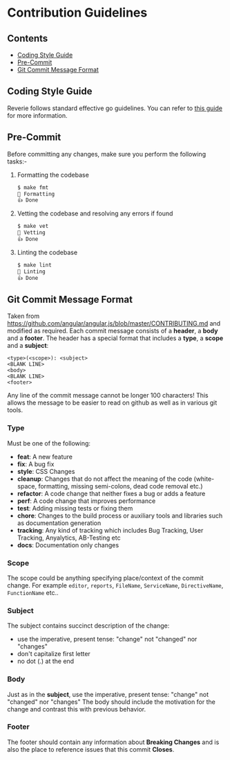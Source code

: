 # Contribution Guidelines

## Contents
- [Coding Style Guide](#coding-style-guide)
- [Pre-Commit](#pre-commit)
- [Git Commit Message Format](#git-commit-message-format)

## Coding Style Guide

Reverie follows standard effective go guidelines. You can refer to [this guide](https://github.com/golang/go/wiki/CodeReviewComments)
for more information.

## Pre-Commit

Before committing any changes, make sure you perform the following tasks:-

1. Formatting the codebase
    ```bash
    $ make fmt
    🔨 Formatting
    👍 Done
    ```

2. Vetting the codebase and resolving any errors if found
    ```bash
    $ make vet
    🔨 Vetting
    👍 Done
    ```

3. Linting the codebase
    ```bash
    $ make lint
    🔨 Linting
    👍 Done
    ```

## Git Commit Message Format

Taken from https://github.com/angular/angular.js/blob/master/CONTRIBUTING.md and modified as required.
Each commit message consists of a **header**, a **body** and a **footer**. The header has a special
format that includes a **type**, a **scope** and a **subject**:

```
<type>(<scope>): <subject>
<BLANK LINE>
<body>
<BLANK LINE>
<footer>
```

Any line of the commit message cannot be longer 100 characters! This allows the message to be easier
to read on github as well as in various git tools.

### Type

Must be one of the following:

- **feat**: A new feature
- **fix**: A bug fix
- **style**: CSS Changes
- **cleanup**: Changes that do not affect the meaning of the code (white-space, formatting, missing
  semi-colons, dead code removal etc.)
- **refactor**: A code change that neither fixes a bug or adds a feature
- **perf**: A code change that improves performance
- **test**: Adding missing tests or fixing them
- **chore**: Changes to the build process or auxiliary tools and libraries such as documentation
  generation
- **tracking**: Any kind of tracking which includes Bug Tracking, User Tracking, Anyalytics, AB-Testing etc
- **docs**: Documentation only changes

### Scope

The scope could be anything specifying place/context of the commit change. For example `editor`,
`reports`, `FileName`, `ServiceName`, `DirectiveName`, `FunctionName` etc..

### Subject

The subject contains succinct description of the change:

- use the imperative, present tense: "change" not "changed" nor "changes"
- don't capitalize first letter
- no dot (.) at the end

### Body

Just as in the **subject**, use the imperative, present tense: "change" not "changed" nor "changes"
The body should include the motivation for the change and contrast this with previous behavior.

### Footer

The footer should contain any information about **Breaking Changes** and is also the place to
reference issues that this commit **Closes**.

